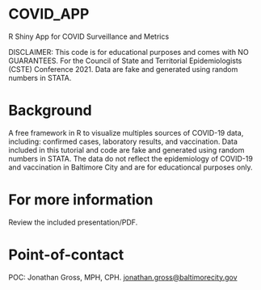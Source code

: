# COVID_APP
R Shiny App for COVID Surveillance and Metrics

DISCLAIMER: This code is for educational purposes and comes with NO GUARANTEES. For the Council of State and Territorial Epidemiologists (CSTE) Conference 2021. Data are fake and generated using random numbers in STATA. 

# Background
A free framework in R to visualize multiples sources of COVID-19 data, including: confirmed cases, laboratory results, and vaccination.  Data included in this tutorial and code are fake and generated using random numbers in STATA. The data do not reflect the epidemiology of COVID-19 and vaccination in Baltimore City and are for educationcal purposes only.

# For more information
Review the included presentation/PDF.

# Point-of-contact
POC: Jonathan Gross, MPH, CPH. jonathan.gross@baltimorecity.gov
